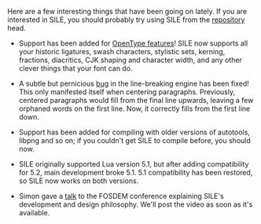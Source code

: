 Here are a few interesting things that have been going on lately. If you
are interested in SILE, you should probably try using SILE from the
[repository][] head.

* Support has been added for [OpenType features][]! SILE now supports
all your historic ligatures, swash characters, stylistic sets, kerning,
fractions, diacritics, CJK shaping and character width, and any other
clever things that your font can do.

* A subtle but pernicious [bug][] in the line-breaking engine has been
fixed! This only manifested itself when centering paragraphs.
Previously, centered paragraphs would fill from the final line upwards,
leaving a few orphaned words on the first line. Now, it correctly fills
from the first line down.

* Support has been added for compiling with older versions of autotools,
libpng and so on; if you couldn't get SILE to compile before, you should
now.

* SILE originally supported Lua version 5.1, but after adding
compatibility for 5.2, main development broke 5.1. 5.1 compatibility has
been restored, so SILE now works on both versions.

* Simon gave a [talk][] to the FOSDEM conference explaining SILE's
development and design philosophy. We'll post the video as soon as it's
available.

[repository]: https://github.com/simoncozens/sile/commits/master
[talk]: https://fosdem.org/2015/schedule/event/introducing_sile/
[bug]: https://github.com/simoncozens/sile/commit/b966a0634d295fe3bc4484744ab4deb8594f701a
[OpenType features]: https://github.com/simoncozens/sile/blob/master/examples/ligature.sil
